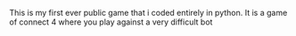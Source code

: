 This is my first ever public game that i coded entirely in python. It is a game of connect 4 where you play against a very difficult bot
